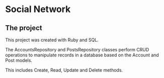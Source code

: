 # Social Network

## The project

This project was created with Ruby and SQL.

The AccountsRepository and PostsRepository classes perform CRUD operations to manipulate records in a database based on the Account and Post models. 

This includes Create, Read, Update and Delete methods.
